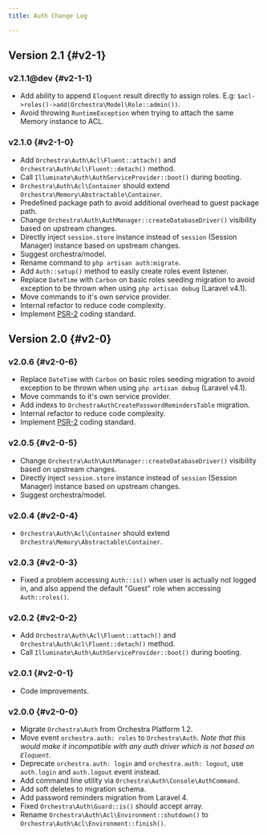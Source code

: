 ```yaml
---
title: Auth Change Log

---
```


## Version 2.1 {#v2-1}

### v2.1.1@dev {#v2-1-1}

* Add ability to append `Eloquent` result directly to assign roles. E.g: `$acl->roles()->add(Orchestra\Model\Role::admin())`.
* Avoid throwing `RuntimeException` when trying to attach the same Memory instance to ACL.

### v2.1.0 {#v2-1-0}

* Add `Orchestra\Auth\Acl\Fluent::attach()` and `Orchestra\Auth\Acl\Fluent::detach()` method.
* Call `Illuminate\Auth\AuthServiceProvider::boot()` during booting.
* `Orchestra\Auth\Acl\Container` should extend `Orchestra\Memory\Abstractable\Container`.
* Predefined package path to avoid additional overhead to guest package path.
* Change `Orchestra\Auth\AuthManager::createDatabaseDriver()` visibility based on upstream changes.
* Directly inject `session.store` instance instead of `session` (Session Manager) instance
based on upstream changes.
* Suggest orchestra/model.
* Rename command to `php artisan auth:migrate`.
* Add `Auth::setup()` method to easily create roles event listener.
* Replace `DateTime` with `Carbon` on basic roles seeding migration to avoid exception to be thrown when using `php artisan debug` (Laravel v4.1).
* Move commands to it's own service provider.
* Internal refactor to reduce code complexity.
* Implement [PSR-2](https://github.com/php-fig/fig-standards/blob/master/accepted/PSR-2-coding-style-guide.md) coding standard.

## Version 2.0 {#v2-0}

### v2.0.6 {#v2-0-6}

* Replace `DateTime` with `Carbon` on basic roles seeding migration to avoid exception to be thrown when using `php artisan debug` (Laravel v4.1).
* Move commands to it's own service provider.
* Add indexs to `OrchestraAuthCreatePasswordRemindersTable` migration.
* Internal refactor to reduce code complexity.
* Implement [PSR-2](https://github.com/php-fig/fig-standards/blob/master/accepted/PSR-2-coding-style-guide.md) coding standard.

### v2.0.5 {#v2-0-5}

* Change `Orchestra\Auth\AuthManager::createDatabaseDriver()` visibility based on upstream changes.
* Directly inject `session.store` instance instead of `session` (Session Manager) instance
based on upstream changes.
* Suggest orchestra/model.

### v2.0.4 {#v2-0-4}

* `Orchestra\Auth\Acl\Container` should extend `Orchestra\Memory\Abstractable\Container`.

### v2.0.3 {#v2-0-3}

* Fixed a problem accessing `Auth::is()` when user is actually not logged in, and also append the default "Guest" role when accessing `Auth::roles()`.

### v2.0.2 {#v2-0-2}

* Add `Orchestra\Auth\Acl\Fluent::attach()` and `Orchestra\Auth\Acl\Fluent::detach()` method.
* Call `Illuminate\Auth\AuthServiceProvider::boot()` during booting.

### v2.0.1 {#v2-0-1}

* Code improvements.

### v2.0.0 {#v2-0-0}

* Migrate `Orchestra\Auth` from Orchestra Platform 1.2.
* Move event `orchestra.auth: roles` to `Orchestra\Auth`. *Note that this would make it incompatible with any auth driver which is not based on `Eloquent`.*
* Deprecate `orchestra.auth: login` and `orchestra.auth: logout`, use `auth.login` and `auth.logout` event instead.
* Add command line utility via `Orchestra\Auth\Console\AuthCommand`.
* Add soft deletes to migration schema.
* Add password reminders migration from Laravel 4.
* Fixed `Orchestra\Auth\Guard::is()` should accept array.
* Rename `Orchestra\Auth\Acl\Environment::shutdown()` to `Orchestra\Auth\Acl\Environment::finish()`.
